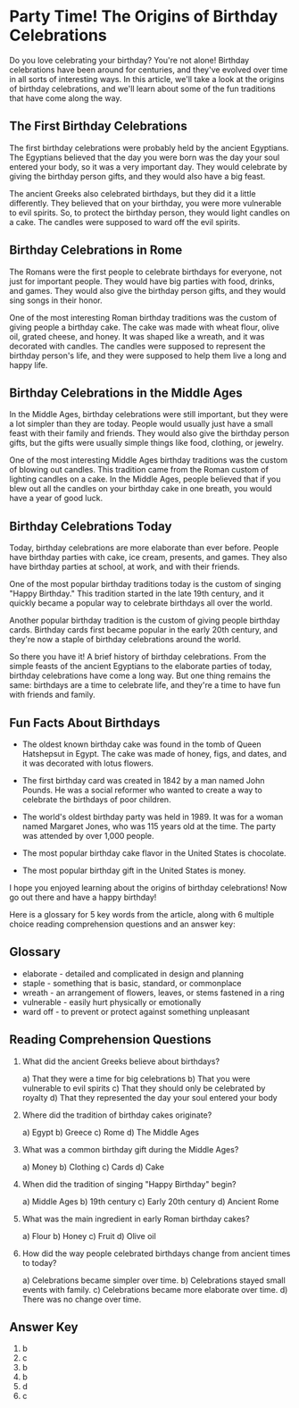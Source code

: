 # Party Time! The Origins of Birthday Celebrations

Do you love celebrating your birthday? You're not alone! Birthday celebrations have been around for centuries, and they've evolved over time in all sorts of interesting ways. In this article, we'll take a look at the origins of birthday celebrations, and we'll learn about some of the fun traditions that have come along the way.

## The First Birthday Celebrations

The first birthday celebrations were probably held by the ancient Egyptians. The Egyptians believed that the day you were born was the day your soul entered your body, so it was a very important day. They would celebrate by giving the birthday person gifts, and they would also have a big feast.

The ancient Greeks also celebrated birthdays, but they did it a little differently. They believed that on your birthday, you were more vulnerable to evil spirits. So, to protect the birthday person, they would light candles on a cake. The candles were supposed to ward off the evil spirits.

## Birthday Celebrations in Rome

The Romans were the first people to celebrate birthdays for everyone, not just for important people. They would have big parties with food, drinks, and games. They would also give the birthday person gifts, and they would sing songs in their honor.

One of the most interesting Roman birthday traditions was the custom of giving people a birthday cake. The cake was made with wheat flour, olive oil, grated cheese, and honey. It was shaped like a wreath, and it was decorated with candles. The candles were supposed to represent the birthday person's life, and they were supposed to help them live a long and happy life.

## Birthday Celebrations in the Middle Ages

In the Middle Ages, birthday celebrations were still important, but they were a lot simpler than they are today. People would usually just have a small feast with their family and friends. They would also give the birthday person gifts, but the gifts were usually simple things like food, clothing, or jewelry.

One of the most interesting Middle Ages birthday traditions was the custom of blowing out candles. This tradition came from the Roman custom of lighting candles on a cake. In the Middle Ages, people believed that if you blew out all the candles on your birthday cake in one breath, you would have a year of good luck.

## Birthday Celebrations Today

Today, birthday celebrations are more elaborate than ever before. People have birthday parties with cake, ice cream, presents, and games. They also have birthday parties at school, at work, and with their friends.

One of the most popular birthday traditions today is the custom of singing "Happy Birthday." This tradition started in the late 19th century, and it quickly became a popular way to celebrate birthdays all over the world.

Another popular birthday tradition is the custom of giving people birthday cards. Birthday cards first became popular in the early 20th century, and they're now a staple of birthday celebrations around the world.

So there you have it! A brief history of birthday celebrations. From the simple feasts of the ancient Egyptians to the elaborate parties of today, birthday celebrations have come a long way. But one thing remains the same: birthdays are a time to celebrate life, and they're a time to have fun with friends and family.

## Fun Facts About Birthdays

- The oldest known birthday cake was found in the tomb of Queen Hatshepsut in Egypt. The cake was made of honey, figs, and dates, and it was decorated with lotus flowers.

- The first birthday card was created in 1842 by a man named John Pounds. He was a social reformer who wanted to create a way to celebrate the birthdays of poor children.

- The world's oldest birthday party was held in 1989. It was for a woman named Margaret Jones, who was 115 years old at the time. The party was attended by over 1,000 people.

- The most popular birthday cake flavor in the United States is chocolate.

- The most popular birthday gift in the United States is money.

I hope you enjoyed learning about the origins of birthday celebrations! Now go out there and have a happy birthday!

Here is a glossary for 5 key words from the article, along with 6 multiple choice reading comprehension questions and an answer key:

## Glossary

- elaborate - detailed and complicated in design and planning
- staple - something that is basic, standard, or commonplace
- wreath - an arrangement of flowers, leaves, or stems fastened in a ring
- vulnerable - easily hurt physically or emotionally
- ward off - to prevent or protect against something unpleasant

## Reading Comprehension Questions

1. What did the ancient Greeks believe about birthdays?

   a) That they were a time for big celebrations
   b) That you were vulnerable to evil spirits
   c) That they should only be celebrated by royalty
   d) That they represented the day your soul entered your body

2. Where did the tradition of birthday cakes originate?

   a) Egypt
   b) Greece
   c) Rome
   d) The Middle Ages

3. What was a common birthday gift during the Middle Ages?

   a) Money
   b) Clothing
   c) Cards
   d) Cake

4. When did the tradition of singing "Happy Birthday" begin?

   a) Middle Ages
   b) 19th century
   c) Early 20th century
   d) Ancient Rome

5. What was the main ingredient in early Roman birthday cakes?

   a) Flour
   b) Honey
   c) Fruit
   d) Olive oil

6. How did the way people celebrated birthdays change from ancient times to today?

   a) Celebrations became simpler over time.
   b) Celebrations stayed small events with family.
   c) Celebrations became more elaborate over time.
   d) There was no change over time.

## Answer Key

1. b
2. c
3. b
4. b
5. d
6. c

